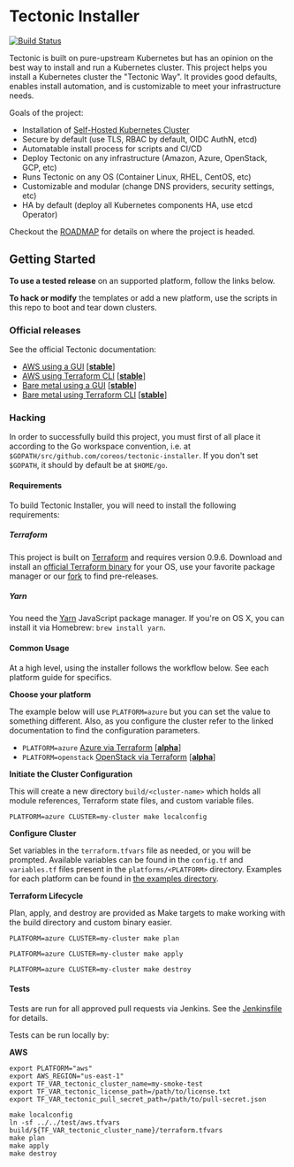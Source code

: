 # Tectonic Installer
[![Build Status](https://jenkins-tectonic-installer-public.prod.coreos.systems/buildStatus/icon?job=coreos%20-%20tectonic-installer/tectonic-installer/master)](https://jenkins-tectonic-installer-public.prod.coreos.systems/job/coreos%20-%20tectonic-installer/job/tectonic-installer/job/master)

Tectonic is built on pure-upstream Kubernetes but has an opinion on the best way to install and run a Kubernetes cluster. This project helps you install a Kubernetes cluster the "Tectonic Way". It provides good defaults, enables install automation, and is customizable to meet your infrastructure needs.

Goals of the project:

- Installation of [Self-Hosted Kubernetes Cluster](https://github.com/kubernetes/community/blob/master/contributors/design-proposals/self-hosted-kubernetes.md)
- Secure by default (use TLS, RBAC by default, OIDC AuthN, etcd)
- Automatable install process for scripts and CI/CD
- Deploy Tectonic on any infrastructure (Amazon, Azure, OpenStack, GCP, etc)
- Runs Tectonic on any OS (Container Linux, RHEL, CentOS, etc)
- Customizable and modular (change DNS providers, security settings, etc)
- HA by default (deploy all Kubernetes components HA, use etcd Operator)

Checkout the [ROADMAP](ROADMAP.md) for details on where the project is headed.

## Getting Started

**To use a tested release** on an supported platform, follow the links below.

**To hack or modify** the templates or add a new platform, use the scripts in this repo to boot and tear down clusters.

### Official releases

See the official Tectonic documentation:

- [AWS using a GUI](https://coreos.com/tectonic/docs/latest/install/aws/) [[**stable**][platform-lifecycle]]
- [AWS using Terraform CLI](https://coreos.com/tectonic/docs/latest/install/aws/aws-terraform.html) [[**stable**][platform-lifecycle]]
- [Bare metal using a GUI](https://coreos.com/tectonic/docs/latest/install/bare-metal/) [[**stable**][platform-lifecycle]]
- [Bare metal using Terraform CLI](https://coreos.com/tectonic/docs/latest/install/bare-metal/metal-terraform.html) [[**stable**][platform-lifecycle]]

### Hacking

In order to successfully build this project, you must first of all place it according to the Go workspace convention, i.e. at `$GOPATH/src/github.com/coreos/tectonic-installer`. If you don't set `$GOPATH`, it should by default be at `$HOME/go`.

#### Requirements

To build Tectonic Installer, you will need to install the following requirements:

##### Terraform

This project is built on [Terraform](http://terraform.io) and requires version 0.9.6. Download and install an [official Terraform binary](https://www.terraform.io/downloads.html) for your OS, use your favorite package manager or our [fork](https://github.com/coreos/terraform/releases) to find pre-releases.

##### Yarn

You need the [Yarn](https://yarnpkg.com) JavaScript package manager. If you're on OS X, you can install it via Homebrew: `brew install yarn`.

#### Common Usage

At a high level, using the installer follows the workflow below. See each platform guide for specifics.

**Choose your platform**

The example below will use `PLATFORM=azure` but you can set the value to something different. Also, as you configure the cluster refer to the linked documentation to find the configuration parameters.

- `PLATFORM=azure` [Azure via Terraform](Documentation/install/azure/azure-terraform.md) [[**alpha**][platform-lifecycle]]
- `PLATFORM=openstack` [OpenStack via Terraform](Documentation/install/openstack/openstack-terraform.md) [[**alpha**][platform-lifecycle]]

**Initiate the Cluster Configuration**

This will create a new directory `build/<cluster-name>` which holds all module references, Terraform state files, and custom variable files.

```
PLATFORM=azure CLUSTER=my-cluster make localconfig
```

**Configure Cluster**

Set variables in the `terraform.tfvars` file as needed, or you will be prompted. Available variables can be found in the `config.tf` and `variables.tf` files present in the `platforms/<PLATFORM>` directory.
Examples for each platform can be found in [the examples directory](examples/).

**Terraform Lifecycle**

Plan, apply, and destroy are provided as Make targets to make working with the build directory and custom binary easier.

```
PLATFORM=azure CLUSTER=my-cluster make plan
```

```
PLATFORM=azure CLUSTER=my-cluster make apply
```

```
PLATFORM=azure CLUSTER=my-cluster make destroy
```

#### Tests

Tests are run for all approved pull requests via Jenkins. See the [Jenkinsfile](./Jenkinsfile) for details.

Tests can be run locally by:


**AWS**

```
export PLATFORM="aws"
export AWS_REGION="us-east-1"
export TF_VAR_tectonic_cluster_name=my-smoke-test
export TF_VAR_tectonic_license_path=/path/to/license.txt
export TF_VAR_tectonic_pull_secret_path=/path/to/pull-secret.json

make localconfig
ln -sf ../../test/aws.tfvars build/${TF_VAR_tectonic_cluster_name}/terraform.tfvars
make plan
make apply
make destroy
```

[platform-lifecycle]: Documentation/platform-lifecycle.md
